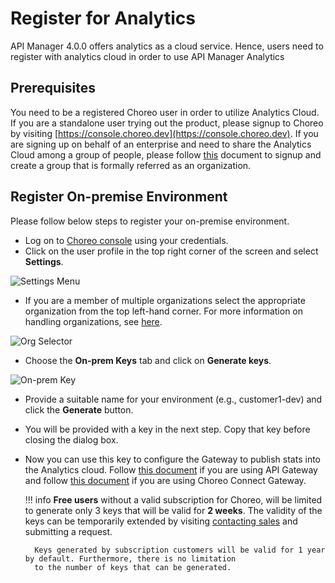 # Register for Analytics

API Manager 4.0.0 offers analytics as a cloud service. Hence, users need to register with analytics cloud in order to
use API Manager Analytics

## Prerequisites

You need to be a registered Choreo user in order to utilize Analytics Cloud.
If you are a standalone user trying out the product, please signup to Choreo by visiting
[https://console.choreo.dev](https://console.choreo.dev). If you are signing up on behalf of an enterprise and need to share the Analytics Cloud among a group of people, please follow [this]({{base_path}}/observe/api-manager-analytics/configure-analytics/working-with-organizations)
document to signup and create a group that is formally referred as an organization.

## Register On-premise Environment

Please follow below steps to register your on-premise environment.

- Log on to [Choreo console](https://console.choreo.dev) using your credentials.
- Click on the user profile in the top right corner of the screen and select **Settings**.

![Settings Menu]({{base_path}}/assets/img/observe/settings-menu.png)

- If you are a member of multiple organizations select the appropriate organization from the top left-hand corner. For
  more information on handling organizations, see [here]({{base_path}}/observe/api-manager-analytics/configure-analytics/working-with-organizations).

![Org Selector]({{base_path}}/assets/img/observe/organization-selector.png)

- Choose the **On-prem Keys** tab and click on **Generate keys**.

![On-prem Key]({{base_path}}/assets/img/observe/on-prem-key.png)

- Provide a suitable name for your environment (e.g., customer1-dev) and click the **Generate** button.
- You will be provided with a key in the next step. Copy that key before closing the dialog box.

- Now you can use this key to configure the Gateway to publish stats into the Analytics cloud. Follow [this
  document]({{base_path}}/observe/api-manager-analytics/configure-analytics/configure-synapse-gateway) if you are using
  API Gateway and follow
  [this document]({{base_path}}/observe/api-manager-analytics/configure-analytics/configure-microgateway)
  if you are using Choreo Connect Gateway.
  
    !!! info
        **Free users** without a valid subscription for Choreo, will be limited to generate only 3 keys that will be valid 
        for **2 weeks**. The validity of the keys can be temporarily extended by visiting
         [contacting sales](https://wso2.com/contact/) and submitting a request.
        
        Keys generated by subscription customers will be valid for 1 year by default. Furthermore, there is no limitation 
        to the number of keys that can be generated.
    
